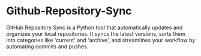 # Github-Repository-Sync
GitHub Repository Sync is a Python tool that automatically updates and organizes your local repositories. It syncs the latest versions, sorts them into categories like 'current' and 'archive', and streamlines your workflow by automating commits and pushes.
